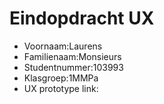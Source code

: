# Eindopdracht UX

- Voornaam:Laurens
- Familienaam:Monsieurs
- Studentnummer:103993
- Klasgroep:1MMPa
- UX prototype link: 
